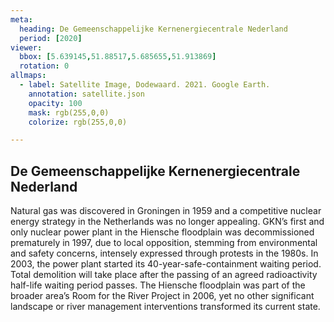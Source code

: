 ```yaml
---
meta:
  heading: De Gemeenschappelijke Kernenergiecentrale Nederland
  period: [2020]
viewer:
  bbox: [5.639145,51.88517,5.685655,51.913869]
  rotation: 0
allmaps:
  - label: Satellite Image, Dodewaard. 2021. Google Earth.
    annotation: satellite.json
    opacity: 100
    mask: rgb(255,0,0)
    colorize: rgb(255,0,0)

---
```


## De Gemeenschappelijke Kernenergiecentrale Nederland

Natural gas was discovered in Groningen in 1959 and a competitive nuclear energy strategy in the Netherlands was no longer appealing. GKN’s first and only nuclear power plant in the Hiensche floodplain was decommissioned prematurely in 1997, due to local opposition, stemming from environmental and safety concerns, intensely expressed through protests in the 1980s. In 2003, the power plant started its 40-year-safe-containment waiting period. Total demolition will take place after the passing of an agreed radioactivity half-life waiting period passes. The Hiensche floodplain was part of the broader area’s Room for the River Project in 2006, yet no other significant landscape or river management interventions transformed its current state.
